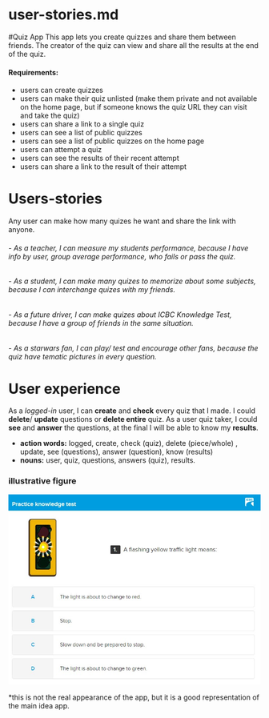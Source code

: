 # user-stories.md

#Quiz App
This app lets you create quizzes and share them between friends. The creator of the quiz can view and share all the results at the end of the quiz.

#### Requirements:
- users can create quizzes
- users can make their quiz unlisted (make them private and not available on the home page, but if someone knows the quiz URL they can visit and take the quiz)
- users can share a link to a single quiz
- users can see a list of public quizzes
- users can see a list of public quizzes on the home page
- users can attempt a quiz
- users can see the results of their recent attempt
- users can share a link to the result of their attempt

# Users-stories

Any user can make how many quizes he want and share the link with anyone.

###### - As a teacher, I can measure my students performance, because I have info by user, group average performance, who fails or pass the quiz.
###### - As a student, I can make many quizes to memorize about some subjects, because I can interchange quizes with my friends.

###### - As a future driver, I can make quizes about ICBC Knowledge Test, because I have a group of friends in the same situation.

###### - As a starwars fan, I can play/ test and encourage other fans, because the quiz have tematic pictures in every question.

# User experience

As a *logged-in* user, I can **create** and **check** every quiz that I made.
I could **delete**/ **update** questions or **delete entire** quiz.
As a user quiz taker, I could **see** and **answer** the questions, at the final I will be able to know my **results**.

- **action words:** logged, create, check (quiz), delete (piece/whole) , update, see (questions), answer (question), know (results)
- **nouns:** user, quiz, questions, answers (quiz), results.

### illustrative figure
!["illustrative figure"](https://github.com/BlakeSartin/Mid-Term-Project/blob/master/planning/img/icbc_example.jpg)

*this is not the real appearance of the app, but it is a good representation of the main idea app.
